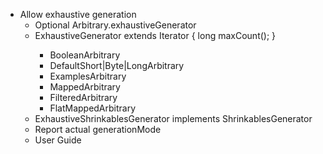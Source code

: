 -  Allow exhaustive generation
   - Optional<ExhaustiveGenerator> Arbitrary.exhaustiveGenerator
   - ExhaustiveGenerator<T> extends Iterator<T> {
        long maxCount();
     }
     - BooleanArbitrary
     - DefaultShort|Byte|LongArbitrary
     - ExamplesArbitrary
     - MappedArbitrary
     - FilteredArbitrary
     - FlatMappedArbitrary
   - ExhaustiveShrinkablesGenerator implements ShrinkablesGenerator
   - Report actual generationMode
   - User Guide

